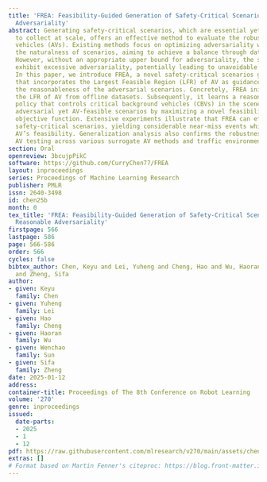 ```yaml
---
title: 'FREA: Feasibility-Guided Generation of Safety-Critical Scenarios with Reasonable
  Adversariality'
abstract: Generating safety-critical scenarios, which are essential yet difficult
  to collect at scale, offers an effective method to evaluate the robustness of autonomous
  vehicles (AVs). Existing methods focus on optimizing adversariality while preserving
  the naturalness of scenarios, aiming to achieve a balance through data-driven approaches.
  However, without an appropriate upper bound for adversariality, the scenarios might
  exhibit excessive adversariality, potentially leading to unavoidable collisions.
  In this paper, we introduce FREA, a novel safety-critical scenarios generation method
  that incorporates the Largest Feasible Region (LFR) of AV as guidance to ensure
  the reasonableness of the adversarial scenarios. Concretely, FREA initially pre-calculates
  the LFR of AV from offline datasets. Subsequently, it learns a reasonable adversarial
  policy that controls critical background vehicles (CBVs) in the scene to generate
  adversarial yet AV-feasible scenarios by maximizing a novel feasibility-dependent
  objective function. Extensive experiments illustrate that FREA can effectively generate
  safety-critical scenarios, yielding considerable near-miss events while ensuring
  AV’s feasibility. Generalization analysis also confirms the robustness of FREA in
  AV testing across various surrogate AV methods and traffic environments.
section: Oral
openreview: 3bcujpPikC
software: https://github.com/CurryChen77/FREA
layout: inproceedings
series: Proceedings of Machine Learning Research
publisher: PMLR
issn: 2640-3498
id: chen25b
month: 0
tex_title: 'FREA: Feasibility-Guided Generation of Safety-Critical Scenarios with
  Reasonable Adversariality'
firstpage: 566
lastpage: 586
page: 566-586
order: 566
cycles: false
bibtex_author: Chen, Keyu and Lei, Yuheng and Cheng, Hao and Wu, Haoran and Sun, Wenchao
  and Zheng, Sifa
author:
- given: Keyu
  family: Chen
- given: Yuheng
  family: Lei
- given: Hao
  family: Cheng
- given: Haoran
  family: Wu
- given: Wenchao
  family: Sun
- given: Sifa
  family: Zheng
date: 2025-01-12
address:
container-title: Proceedings of The 8th Conference on Robot Learning
volume: '270'
genre: inproceedings
issued:
  date-parts:
  - 2025
  - 1
  - 12
pdf: https://raw.githubusercontent.com/mlresearch/v270/main/assets/chen25b/chen25b.pdf
extras: []
# Format based on Martin Fenner's citeproc: https://blog.front-matter.io/posts/citeproc-yaml-for-bibliographies/
---
```

